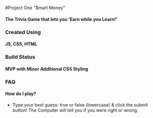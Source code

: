 #Project One "$mart Money"
#### The Trivia Game that lets you 'Earn while you Learn!'
### Created Using
#### JS, CSS, HTML
### Build Status
#### MVP with Minor Additional CSS Styling

### FAQ
#### How do I play?
* Type your best guess: true or false (lowercase) & click the submit button! The Computer will tell you if you were right or wrong.